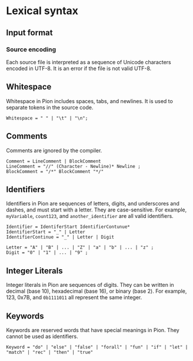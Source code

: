 # Lexical syntax

## Input format
### Source encoding
Each source file is interpreted as a sequence of Unicode characters encoded in
UTF-8. It is an error if the file is not valid UTF-8.

## Whitespace
Whitespace in Pion includes spaces, tabs, and newlines. It is used to separate tokens in the source code.
```
Whitespace = " " | "\t" | "\n";
```

## Comments
Comments are ignored by the compiler.

```
Comment = LineComment | BlockComment
LineComment = "//" (Character - Newline)* Newline ;
BlockComment = "/*" BlockComment "*/"
```

## Identifiers
Identifiers in Pion are sequences of letters, digits, and underscores and
dashes, and must start with a letter. They are case-sensitive. For example,
`myVariable`, `count123`, and `another_identifier` are all valid identifiers.

```
Identifier = IdentiferStart IdentifierContunue*
IdentifierStart = "_" | Letter
IdentifierContinue = "_" | Letter | Digit

Letter = "A" | "B" | ... | "Z" | "a" | "b" | ... | "z" ;
Digit = "0" | "1" | ... | "9" ;
```

## Integer Literals
Integer literals in Pion are sequences of digits. They can be written in decimal
(base 10), hexadecimal (base 16), or binary (base 2). For example, 123, 0x7B,
and `0b1111011` all represent the same integer.

## Keywords
Keywords are reserved words that have special meanings in Pion. They cannot be used as identifiers. 
```
Keyword = "do" | "else" | "false" | "forall" | "fun" | "if" | "let" | "match" | "rec" | "then" | "true"
```